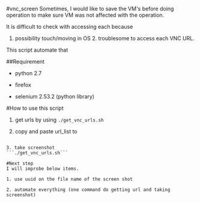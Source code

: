 #vnc_screen
Sometimes, I would like to save the VM's before doing operation
to make sure VM was not affected with the operation.

It is difficult to check with accessing each 
because
1. possibility touch/moving in OS  2. troublesome to access each VNC URL.

This script automate that

##Requirement
- python 2.7

- firefox

- selenium 2.53.2 (python library)

#How to use this script
1. get urls by using 
  ```./get_vnc_urls.sh```

2. copy and paste url_list to 
  ```cp ./get_urls/url_list.txt ./take_screen_shots/url_list.txt
  
3. take screenshot
  ```./get_vnc_urls.sh```

#Next step
I will improbe below items.

1. use uuid on the file name of the screen shot

2. automate everything (one command do getting url and taking screenshot)
